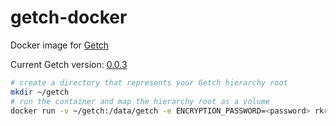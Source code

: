 getch-docker
============

Docker image for [Getch](https://github.com/rkrombho/getch)

Current Getch version: [0.0.3](https://github.com/rkrombho/getch/releases/tag/0.0.3)


```bash
# create a directory that represents your Getch hierarchy root
mkdir ~/getch
# run the container and map the hierarchy root as a volume
docker run -v ~/getch:/data/getch -e ENCRYPTION_PASSWORD=<password> rkrombho/getch
```
